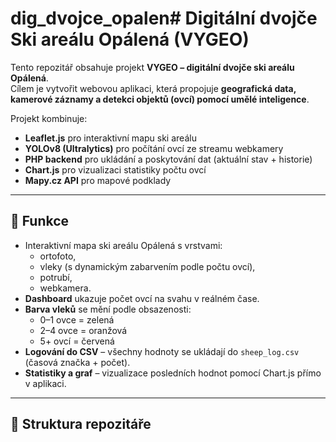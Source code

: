 # dig_dvojce_opalen# Digitální dvojče Ski areálu Opálená (VYGEO)

Tento repozitář obsahuje projekt **VYGEO – digitální dvojče ski areálu Opálená**.  
Cílem je vytvořit webovou aplikaci, která propojuje **geografická data, kamerové záznamy a detekci objektů (ovcí) pomocí umělé inteligence**.  

Projekt kombinuje:
- **Leaflet.js** pro interaktivní mapu ski areálu  
- **YOLOv8 (Ultralytics)** pro počítání ovcí ze streamu webkamery  
- **PHP backend** pro ukládání a poskytování dat (aktuální stav + historie)  
- **Chart.js** pro vizualizaci statistiky počtu ovcí  
- **Mapy.cz API** pro mapové podklady  

---

## 🚀 Funkce
- Interaktivní mapa ski areálu Opálená s vrstvami:
  - ortofoto,
  - vleky (s dynamickým zabarvením podle počtu ovcí),
  - potrubí,
  - webkamera.
- **Dashboard** ukazuje počet ovcí na svahu v reálném čase.  
- **Barva vleků** se mění podle obsazenosti:
  - 0–1 ovce = zelená  
  - 2–4 ovce = oranžová  
  - 5+ ovcí = červená
- **Logování do CSV** – všechny hodnoty se ukládají do `sheep_log.csv` (časová značka + počet).  
- **Statistiky a graf** – vizualizace posledních hodnot pomocí Chart.js přímo v aplikaci.  

---

## 📂 Struktura repozitáře

